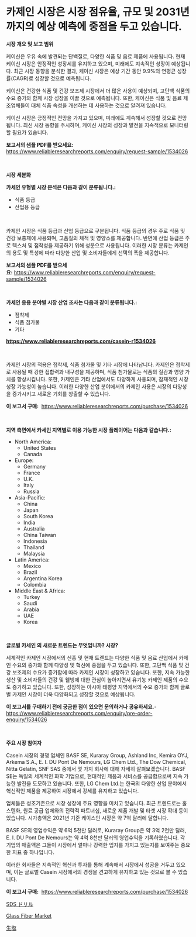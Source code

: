 <p><h1>카제인 시장은 시장 점유율, 규모 및 2031년까지의 예상 예측에 중점을 두고 있습니다.</h1></p><p><strong>시장 개요 및 보고 범위</strong></p>
<p><p>케이신은 우유 속에 발견되는 단백질로, 다양한 식품 및 음료 제품에 사용됩니다. 현재 케이신 시장은 안정적인 성장세를 유지하고 있으며, 미래에도 지속적인 성장이 예상됩니다. 최근 시장 동향을 분석한 결과, 케이신 시장은 예상 기간 동안 9.9%의 연평균 성장률(CAGR)로 성장할 것으로 예측됩니다. </p><p>케이신은 건강한 식품 및 건강 보조제 시장에서 더 많은 사용이 예상되며, 고단백 식품의 수요 증가와 함께 시장 성장을 이끌 것으로 예측됩니다. 또한, 케이신은 식품 및 음료 제조업체들이 대체 식품 속성을 개선하는 데 사용하는 것으로 알려져 있습니다.</p><p>케이신 시장은 긍정적인 전망을 가지고 있으며, 미래에도 계속해서 성장할 것으로 전망됩니다. 최신 시장 동향을 주시하며, 케이신 시장의 성장과 발전을 지속적으로 모니터링할 필요가 있습니다.</p></p>
<p><strong>보고서의 샘플 PDF를 받으세요:</strong> <a href="https://www.reliableresearchreports.com/enquiry/request-sample/1534026">https://www.reliableresearchreports.com/enquiry/request-sample/1534026</a></p>
<p>&nbsp;</p>
<p><strong>시장 세분화</strong></p>
<p><strong>카세인 유형별 시장 분석은 다음과 같이 분류됩니다.:</strong></p>
<p><ul><li>식품 등급</li><li>산업용 등급</li></ul></p>
<p>&nbsp;</p>
<p><p>카제인 시장은 식품 등급과 산업 등급으로 구분됩니다. 식품 등급의 경우 주로 식품 및 건강 보충제에 사용되며, 고품질의 체적 및 영양소를 제공합니다. 반면에 산업 등급은 주로 텍스처 및 점착성을 제공하기 위해 성분으로 사용됩니다. 이러한 시장 분류는 카제인의 용도 및 특성에 따라 다양한 산업 및 소비자들에게 선택의 폭을 제공합니다.</p></p>
<p><strong>보고서의 샘플 PDF를 받으세요:</strong>&nbsp;<a href="https://www.reliableresearchreports.com/enquiry/request-sample/1534026">https://www.reliableresearchreports.com/enquiry/request-sample/1534026</a></p>
<p>&nbsp;</p>
<p><strong> 카세인 응용 분야별 시장 산업 조사는 다음과 같이 분류됩니다.:</strong></p>
<p><ul><li>점착제</li><li>식품 첨가물</li><li>기타</li></ul></p>
<p><strong><a href="https://www.reliableresearchreports.com/casein-r1534026">https://www.reliableresearchreports.com/casein-r1534026</a></strong></p>
<p>&nbsp;</p>
<p><p>카제인 시장의 적용은 접착제, 식품 첨가물 및 기타 시장에 나타납니다. 카제인은 접착제로 사용될 때 강한 접합력과 내구성을 제공하며, 식품 첨가물로는 식품의 질감과 영양 가치를 향상시킵니다. 또한, 카제인은 기타 산업에서도 다양하게 사용되며, 잠재적인 시장 성장 가능성이 높습니다. 이러한 다양한 산업 분야에서의 카제인 사용은 시장의 다양성을 증가시키고 새로운 기회를 창출할 수 있습니다.</p></p>
<p><strong>이 보고서 구매:</strong>&nbsp; <a href="https://www.reliableresearchreports.com/purchase/1534026">https://www.reliableresearchreports.com/purchase/1534026</a></p>
<p>&nbsp;</p>
<p><strong>지역 측면에서 카세인 지역별로 이용 가능한 시장 플레이어는 다음과 같습니다.:</strong></p>
<p><ul>
    <li>
        North America:
        <ul>
            <li>United States</li>
            <li>Canada</li>
        </ul>
    </li>
    <li>
        Europe:
        <ul>
            <li>Germany</li>
            <li>France</li>
            <li>U.K.</li>
            <li>Italy</li>
            <li>Russia</li>
        </ul>
    </li>
    <li>
        Asia-Pacific:
        <ul>
            <li>China</li>
            <li>Japan</li>
            <li>South Korea</li>
            <li>India</li>
            <li>Australia</li>
            <li>China Taiwan</li>
            <li>Indonesia</li>
            <li>Thailand</li>
            <li>Malaysia</li>
        </ul>
    </li>
    <li>
        Latin America:
        <ul>
            <li>Mexico</li>
            <li>Brazil</li>
            <li>Argentina Korea</li>
            <li>Colombia</li>
        </ul>
    </li>
    <li>
        Middle East & Africa:
        <ul>
            <li>Turkey</li>
            <li>Saudi</li>
            <li>Arabia</li>
            <li>UAE</li>
            <li>Korea</li>
        </ul>
    </li>
    </ul></p>
<p>&nbsp;</p>
<p><strong>글로벌 카세인 의 새로운 트렌드는 무엇입니까? 시장?</strong></p>
<p><p>세계적인 카제인 시장에서의 신흥 및 현재 트렌드는 다양한 식품 및 음료 산업에서 카제인 수요의 증가와 함께 다양성 및 혁신에 중점을 두고 있습니다. 또한, 고단백 식품 및 건강 보조제의 수요가 증가함에 따라 카제인 시장이 성장하고 있습니다. 또한, 지속 가능한 생산 및 소비자들의 건강 및 웰빙에 대한 관심이 높아지면서 유기농 카제인 제품의 수요도 증가하고 있습니다. 또한, 성장하는 아시아 태평양 지역에서의 수요 증가와 함께 글로벌 카제인 시장이 더욱 다양화되고 성장할 것으로 예상됩니다.</p></p>
<p><strong>이 보고서를 구매하기 전에 궁금한 점이 있으면 문의하거나 공유하세요.</strong>- <a href="https://www.reliableresearchreports.com/enquiry/pre-order-enquiry/1534026">https://www.reliableresearchreports.com/enquiry/pre-order-enquiry/1534026</a></p>
<p>&nbsp;</p>
<p><strong>주요 시장 참여자</strong></p>
<p><p>Casein 시장의 경쟁 업체인 BASF SE, Kuraray Group, Ashland Inc, Kemira OYJ, Arkema S.A., E. I. DU Pont De Nemours, LG Chem Ltd., The Dow Chemical, Nitta Gelatin, SNF SAS 중에서 몇 가지 회사에 대해 자세히 살펴보겠습니다. BASF SE는 독일의 세계적인 화학 기업으로, 현대적인 제품과 서비스를 공급함으로써 지속 가능한 발전을 도모하고 있습니다. 또한, LG Chem Ltd.는 한국의 다양한 산업 분야에서 혁신적인 제품을 제공하여 시장에서 강세를 유지하고 있습니다.</p><p>업체들은 성조기존으로 시장 성장에 주요 영향을 미치고 있습니다. 최근 트렌드로는 홀스텐화, 원료 공급 업체와의 전략적 파트너십, 새로운 제품 개발 및 타겟 시장 확대 등이 있습니다. 시가총액은 2021년 기준 케이스인 시장은 약 7억 달러에 달합니다.</p><p>BASF SE의 영업수익은 약 6억 5천만 달러로, Kuraray Group은 약 3억 2천만 달러, E. I. DU Pont De Nemours는 약 4억 8천만 달러의 영업수익을 기록하였습니다. 각 기업의 매출액은 그들이 시장에서 얼마나 강력한 입지를 가지고 있는지를 보여주는 중요한 지표 중 하나입니다.</p><p>이러한 회사들은 지속적인 혁신과 투자를 통해 계속해서 시장에서 성공을 거두고 있으며, 이는 글로벌 Casein 시장에서의 경쟁을 견고하게 유지하고 있는 것으로 볼 수 있습니다.</p></p>
<p><strong>이 보고서 구매:</strong>&nbsp;&nbsp;<a href="https://www.reliableresearchreports.com/purchase/1534026">https://www.reliableresearchreports.com/purchase/1534026</a></p>
<p><p><a href="https://github.com/laurenreichert/Market-Research-Report-List-1/blob/main/842398219212.md">SDS ドリル</a></p><p><a href="https://metal-farmhouse-e95.notion.site/Glass-Fiber-Market-Size-2024-2031-Global-Industrial-Analysis-Key-Geographical-Regions-Market-Sha-844bf62fc65a48deb91e0b17ca4cdced">Glass Fiber Market</a></p><p><a href="https://github.com/RodHoppe07/Market-Research-Report-List-1/blob/main/820837819213.md">生塩</a></p></p>